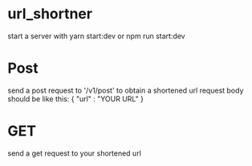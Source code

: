 # url_shortner

start a server with yarn start:dev or npm run start:dev

# Post

send a post request to '/v1/post' to obtain a shortened url
request body should be like this: {
  "url" : "YOUR URL"
 }
 
# GET

send a get request to your shortened url
  
